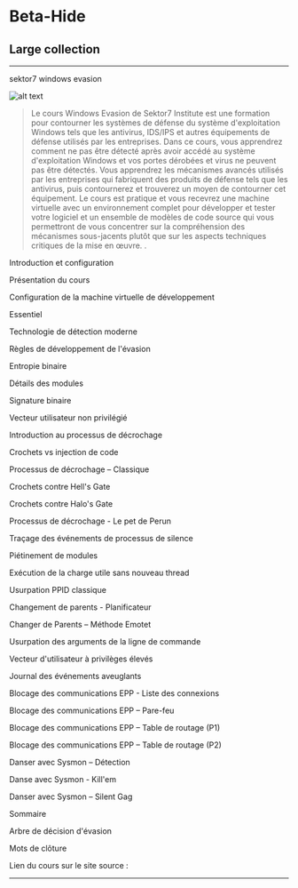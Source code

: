 # Beta-Hide
## Large collection
_______________________________________________________________________________________________________________________________________________________________________
 sektor7 windows evasion

![alt text](https://i.ibb.co/F33GDcv/rto-wineva-hide01-768x432.png)

>Le cours Windows Evasion de Sektor7 Institute est une formation pour contourner les systèmes de défense du système d'exploitation Windows tels que les antivirus, IDS/IPS et autres équipements de défense utilisés par les entreprises. Dans ce cours, vous apprendrez comment ne pas être détecté après avoir accédé au système d'exploitation Windows et vos portes dérobées et virus ne peuvent pas être détectés. Vous apprendrez les mécanismes avancés utilisés par les entreprises qui fabriquent des produits de défense tels que les antivirus, puis contournerez et trouverez un moyen de contourner cet équipement. Le cours est pratique et vous recevrez une machine virtuelle avec un environnement complet pour développer et tester votre logiciel et un ensemble de modèles de code source qui vous permettront de vous concentrer sur la compréhension des mécanismes sous-jacents plutôt que sur les aspects techniques critiques de la mise en œuvre. .


Introduction et configuration

Présentation du cours

Configuration de la machine virtuelle de développement

Essentiel

Technologie de détection moderne

Règles de développement de l'évasion

Entropie binaire

Détails des modules

Signature binaire

Vecteur utilisateur non privilégié

Introduction au processus de décrochage

Crochets vs injection de code

Processus de décrochage – Classique

Crochets contre Hell's Gate

Crochets contre Halo's Gate

Processus de décrochage - Le pet de Perun

Traçage des événements de processus de silence

Piétinement de modules

Exécution de la charge utile sans nouveau thread

Usurpation PPID classique

Changement de parents - Planificateur

Changer de Parents – Méthode Emotet

Usurpation des arguments de la ligne de commande

Vecteur d'utilisateur à privilèges élevés

Journal des événements aveuglants

Blocage des communications EPP - Liste des connexions

Blocage des communications EPP – Pare-feu

Blocage des communications EPP – Table de routage (P1)

Blocage des communications EPP – Table de routage (P2)

Danser avec Sysmon – Détection

Danse avec Sysmon - Kill'em

Danser avec Sysmon – Silent Gag

Sommaire

Arbre de décision d'évasion

Mots de clôture

Lien du cours sur le site source : 
_______________________________________________________________________________________________________________________________________________________________________
